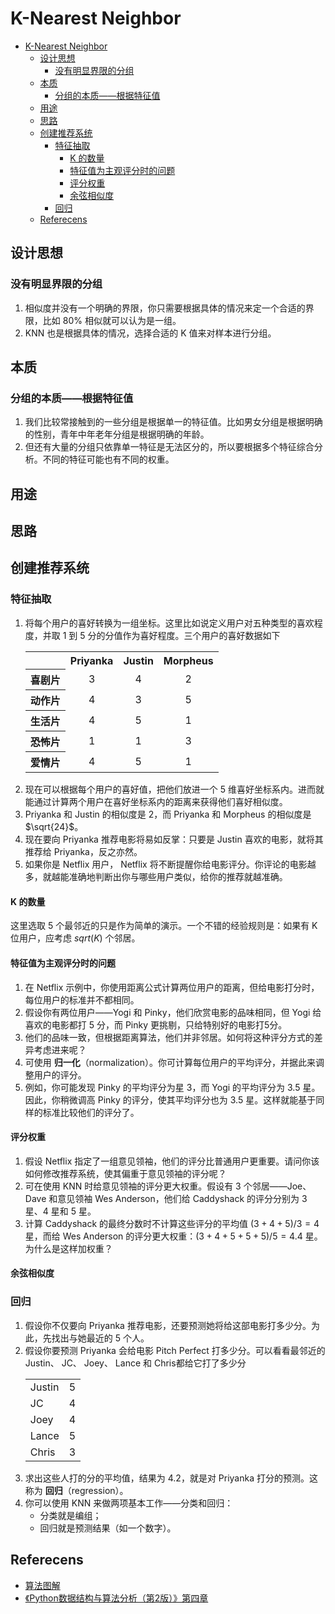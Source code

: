 # K-Nearest Neighbor


<!-- TOC -->

- [K-Nearest Neighbor](#k-nearest-neighbor)
    - [设计思想](#设计思想)
        - [没有明显界限的分组](#没有明显界限的分组)
    - [本质](#本质)
        - [分组的本质——根据特征值](#分组的本质根据特征值)
    - [用途](#用途)
    - [思路](#思路)
    - [创建推荐系统](#创建推荐系统)
        - [特征抽取](#特征抽取)
            - [K 的数量](#k-的数量)
            - [特征值为主观评分时的问题](#特征值为主观评分时的问题)
            - [评分权重](#评分权重)
            - [余弦相似度](#余弦相似度)
        - [回归](#回归)
    - [Referecens](#referecens)

<!-- /TOC -->


## 设计思想
### 没有明显界限的分组
1. 相似度并没有一个明确的界限，你只需要根据具体的情况来定一个合适的界限，比如 80% 相似就可以认为是一组。
2. KNN 也是根据具体的情况，选择合适的 K 值来对样本进行分组。


## 本质
### 分组的本质——根据特征值
1. 我们比较常接触到的一些分组是根据单一的特征值。比如男女分组是根据明确的性别，青年中年老年分组是根据明确的年龄。
2. 但还有大量的分组只依靠单一特征是无法区分的，所以要根据多个特征综合分析。不同的特征可能也有不同的权重。


## 用途


## 思路


## 创建推荐系统
### 特征抽取
1. 将每个用户的喜好转换为一组坐标。这里比如说定义用户对五种类型的喜欢程度，并取 1 到 5 分的分值作为喜好程度。三个用户的喜好数据如下
    <table style="text-align: center;">
        <tr>
            <td></td>
            <th>Priyanka</th>
            <th>Justin</th>
            <th>Morpheus</th>
        </tr>
        <tr>
            <th>喜剧片</th>
            <td>3</td>
            <td>4</td>
            <td>2</td>
        </tr>
        <tr>
            <th>动作片</th>
            <td>4</td>
            <td>3</td>
            <td>5</td>
        </tr>
        <tr>
            <th>生活片</th>
            <td>4</td>
            <td>5</td>
            <td>1</td>
        </tr>
        <tr>
            <th>恐怖片</th>
            <td>1</td>
            <td>1</td>
            <td>3</td>
        </tr>
        <tr>
            <th>爱情片</th>
            <td>4</td>
            <td>5</td>
            <td>1</td>
        </tr>
    </table>
2. 现在可以根据每个用户的喜好值，把他们放进一个 5 维喜好坐标系内。进而就能通过计算两个用户在喜好坐标系内的距离来获得他们喜好相似度。
3. Priyanka 和 Justin 的相似度是 $2$，而 Priyanka 和 Morpheus 的相似度是 $\sqrt{24}$。
4. 现在要向 Priyanka 推荐电影将易如反掌：只要是 Justin 喜欢的电影，就将其推荐给 Priyanka，反之亦然。
5. 如果你是 Netflix 用户， Netflix 将不断提醒你给电影评分。你评论的电影越多，就越能准确地判断出你与哪些用户类似，给你的推荐就越准确。

#### K 的数量
这里选取 5 个最邻近的只是作为简单的演示。一个不错的经验规则是：如果有 K 位用户，应考虑 $sqrt(K)$ 个邻居。

#### 特征值为主观评分时的问题
1. 在 Netflix 示例中，你使用距离公式计算两位用户的距离，但给电影打分时，每位用户的标准并不都相同。
2. 假设你有两位用户——Yogi 和 Pinky，他们欣赏电影的品味相同，但 Yogi 给喜欢的电影都打 5 分，而 Pinky 更挑剔，只给特别好的电影打5分。
3. 他们的品味一致，但根据距离算法，他们并非邻居。如何将这种评分方式的差异考虑进来呢？
4. 可使用 **归一化**（normalization）。你可计算每位用户的平均评分，并据此来调整用户的评分。
5. 例如，你可能发现 Pinky 的平均评分为星 3，而 Yogi 的平均评分为 3.5 星。因此，你稍微调高 Pinky 的评分，使其平均评分也为 3.5 星。这样就能基于同样的标准比较他们的评分了。

#### 评分权重
1. 假设 Netflix 指定了一组意见领袖，他们的评分比普通用户更重要。请问你该如何修改推荐系统，使其偏重于意见领袖的评分呢？
2. 可在使用 KNN 时给意见领袖的评分更大权重。假设有 3 个邻居——Joe、Dave 和意见领袖 Wes Anderson，他们给 Caddyshack 的评分分别为 3 星、4 星和 5 星。
3. 计算 Caddyshack 的最终分数时不计算这些评分的平均值 $(3 + 4 + 5) / 3 = 4$ 星，而给 Wes Anderson 的评分更大权重：$(3 + 4 + 5 + 5 + 5) / 5 = 4.4$ 星。为什么是这样加权重？

#### 余弦相似度

### 回归
1. 假设你不仅要向 Priyanka 推荐电影，还要预测她将给这部电影打多少分。为此，先找出与她最近的 5 个人。
2. 假设你要预测 Priyanka 会给电影 Pitch Perfect 打多少分。可以看看最邻近的 Justin、 JC、 Joey、 Lance 和 Chris都给它打了多少分
    <table>
        <tr>
            <td>Justin</td>
            <td>5</td>
        </tr>
        <tr>
            <td>JC</td>
            <td>4</td>
        </tr>
        <tr>
            <td>Joey</td>
            <td>4</td>
        </tr>
        <tr>
            <td>Lance</td>
            <td>5</td>
        </tr>
        <tr>
            <td>Chris</td>
            <td>3</td>
        </tr>
    </table>
3. 求出这些人打的分的平均值，结果为 4.2，就是对 Priyanka 打分的预测。这称为 **回归**（regression）。
4. 你可以使用 KNN 来做两项基本工作——分类和回归：
    * 分类就是编组；
    * 回归就是预测结果（如一个数字）。

    
## Referecens
* [算法图解](https://book.douban.com/subject/26979890/)
* [《Python数据结构与算法分析（第2版）》第四章](https://book.douban.com/subject/34785178/)